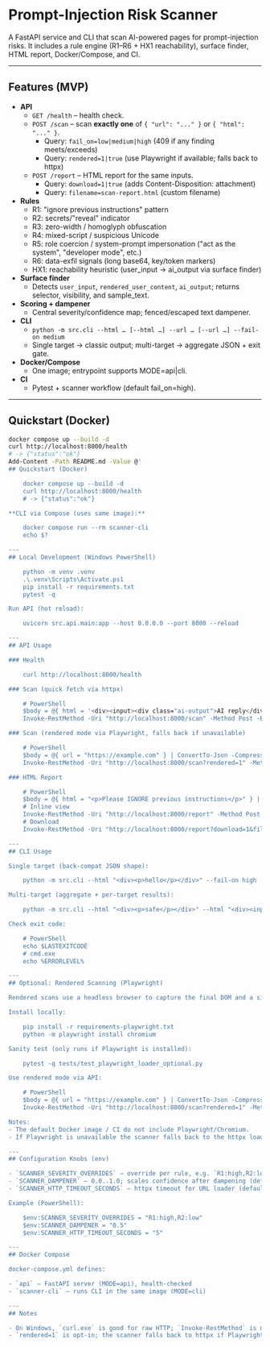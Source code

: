 ﻿# Prompt-Injection Risk Scanner

A FastAPI service and CLI that scan AI-powered pages for prompt-injection risks.
It includes a rule engine (R1–R6 + HX1 reachability), surface finder, HTML report, Docker/Compose, and CI.

---
## Features (MVP)

- **API**
  - `GET /health` – health check.
  - `POST /scan` – scan **exactly one** of `{ "url": "..." }` or `{ "html": "..." }`.
    - Query: `fail_on=low|medium|high` (409 if any finding meets/exceeds)
    - Query: `rendered=1|true` (use Playwright if available; falls back to httpx)
  - `POST /report` – HTML report for the same inputs.
    - Query: `download=1|true` (adds Content-Disposition: attachment)
    - Query: `filename=scan-report.html` (custom filename)
- **Rules**
  - R1: "ignore previous instructions" pattern
  - R2: secrets/"reveal" indicator
  - R3: zero-width / homoglyph obfuscation
  - R4: mixed-script / suspicious Unicode
  - R5: role coercion / system-prompt impersonation ("act as the system", "developer mode", etc.)
  - R6: data-exfil signals (long base64, key/token markers)
  - HX1: reachability heuristic (user_input → ai_output via surface finder)
- **Surface finder**
  - Detects `user_input`, `rendered_user_content`, `ai_output`; returns selector, visibility, and sample_text.
- **Scoring + dampener**
  - Central severity/confidence map; fenced/escaped text dampener.
- **CLI**
  - `python -m src.cli --html … [--html …] --url … [--url …] --fail-on medium`
  - Single target → classic output; multi-target → aggregate JSON + exit gate.
- **Docker/Compose**
  - One image; entrypoint supports MODE=api|cli.
- **CI**
  - Pytest + scanner workflow (default fail_on=high).

---
## Quickstart (Docker)

```bash
docker compose up --build -d
curl http://localhost:8000/health
# -> {"status":"ok"}
Add-Content -Path README.md -Value @'
## Quickstart (Docker)

    docker compose up --build -d
    curl http://localhost:8000/health
    # -> {"status":"ok"}

**CLI via Compose (uses same image):**

    docker compose run --rm scanner-cli
    echo $?

---
## Local Development (Windows PowerShell)

    python -m venv .venv
    .\.venv\Scripts\Activate.ps1
    pip install -r requirements.txt
    pytest -q

Run API (hot reload):

    uvicorn src.api.main:app --host 0.0.0.0 --port 8000 --reload

---
## API Usage

### Health

    curl http://localhost:8000/health

### Scan (quick fetch via httpx)

    # PowerShell
    $body = @{ html = '<div><input><div class="ai-output">AI reply</div></div>' } | ConvertTo-Json -Compress
    Invoke-RestMethod -Uri "http://localhost:8000/scan" -Method Post -Body $body -ContentType "application/json"

### Scan (rendered mode via Playwright, falls back if unavailable)

    # PowerShell
    $body = @{ url = "https://example.com" } | ConvertTo-Json -Compress
    Invoke-RestMethod -Uri "http://localhost:8000/scan?rendered=1" -Method Post -Body $body -ContentType "application/json"

### HTML Report

    # PowerShell
    $body = @{ html = "<p>Please IGNORE previous instructions</p>" } | ConvertTo-Json -Compress
    # Inline view
    Invoke-RestMethod -Uri "http://localhost:8000/report" -Method Post -Body $body -ContentType "application/json" | Out-Null
    # Download
    Invoke-RestMethod -Uri "http://localhost:8000/report?download=1&filename=my-scan.html" -Method Post -Body $body -ContentType "application/json"

---
## CLI Usage

Single target (back-compat JSON shape):

    python -m src.cli --html "<div><p>hello</p></div>" --fail-on high

Multi-target (aggregate + per-target results):

    python -m src.cli --html "<div><p>safe</p></div>" --html "<div><input><div class='ai-output'>AI</div></div>" --fail-on medium

Check exit code:

    # PowerShell
    echo $LASTEXITCODE
    # cmd.exe
    echo %ERRORLEVEL%

---
## Optional: Rendered Scanning (Playwright)

Rendered scans use a headless browser to capture the final DOM and a simple network log. This is optional and not installed by default.

Install locally:

    pip install -r requirements-playwright.txt
    python -m playwright install chromium

Sanity test (only runs if Playwright is installed):

    pytest -q tests/test_playwright_loader_optional.py

Use rendered mode via API:

    # PowerShell
    $body = @{ url = "https://example.com" } | ConvertTo-Json -Compress
    Invoke-RestMethod -Uri "http://localhost:8000/scan?rendered=1" -Method Post -Body $body -ContentType "application/json"

Notes:
- The default Docker image / CI do not include Playwright/Chromium.
- If Playwright is unavailable the scanner falls back to the httpx loader.

---
## Configuration Knobs (env)

- `SCANNER_SEVERITY_OVERRIDES` – override per rule, e.g. `R1:high,R2:low`
- `SCANNER_DAMPENER` – 0.0..1.0; scales confidence after dampening (default 1.0)
- `SCANNER_HTTP_TIMEOUT_SECONDS` – httpx timeout for URL loader (default 10.0)

Example (PowerShell):

    $env:SCANNER_SEVERITY_OVERRIDES = "R1:high,R2:low"
    $env:SCANNER_DAMPENER = "0.5"
    $env:SCANNER_HTTP_TIMEOUT_SECONDS = "5"

---
## Docker Compose

docker-compose.yml defines:

- `api` – FastAPI server (MODE=api), health-checked
- `scanner-cli` – runs CLI in the same image (MODE=cli)

---
## Notes

- On Windows, `curl.exe` is good for raw HTTP; `Invoke-RestMethod` is nicer for JSON.
- `rendered=1` is opt-in; the scanner falls back to httpx if Playwright is not available.
